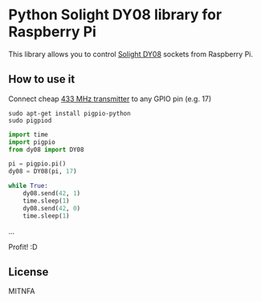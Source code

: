 Python Solight DY08 library for Raspberry Pi
============================================

This library allows you to control [Solight DY08](http://shop.solight.sk/solight-dialkovo-ovladane-zasuvky-set-2--1-2-zasuvky-1-ovladac-learning-code-detail-1FZ1000201.aspx) sockets from Raspberry Pi.

How to use it
-------------

Connect cheap [433 MHz transmitter](https://www.robotshop.com/en/seeedstudio-433mhz-low-cost-transmitter-receiver-pair.html) to any GPIO pin (e.g. 17)

```
sudo apt-get install pigpio-python
sudo pigpiod
```

```python
import time
import pigpio
from dy08 import DY08

pi = pigpio.pi()
dy08 = DY08(pi, 17)

while True:
	dy08.send(42, 1)
	time.sleep(1)
	dy08.send(42, 0)
	time.sleep(1)
```

...

Profit! :D

License
-------

MITNFA
